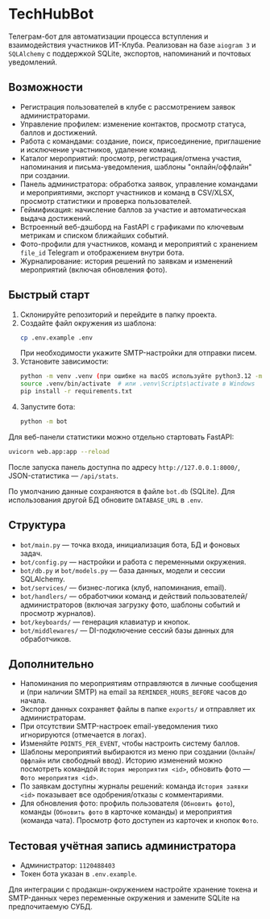 # TechHubBot

Телеграм-бот для автоматизации процесса вступления и взаимодействия участников ИТ-Клуба. Реализован на базе `aiogram 3` и `SQLAlchemy` с поддержкой SQLite, экспортов, напоминаний и почтовых уведомлений.

## Возможности
- Регистрация пользователей в клубе с рассмотрением заявок администраторами.
- Управление профилем: изменение контактов, просмотр статуса, баллов и достижений.
- Работа с командами: создание, поиск, присоединение, приглашение и исключение участников, удаление команд.
- Каталог мероприятий: просмотр, регистрация/отмена участия, напоминания и письма-уведомления, шаблоны "онлайн/оффлайн" при создании.
- Панель администратора: обработка заявок, управление командами и мероприятиями, экспорт участников и команд в CSV/XLSX, просмотр статистики и проверка пользователей.
- Геймификация: начисление баллов за участие и автоматическая выдача достижений.
- Встроенный веб-дэшборд на FastAPI с графиками по ключевым метрикам и списком ближайших событий.
- Фото-профили для участников, команд и мероприятий с хранением `file_id` Telegram и отображением внутри бота.
- Журналирование: история решений по заявкам и изменений мероприятий (включая обновления фото).

## Быстрый старт
1. Склонируйте репозиторий и перейдите в папку проекта.
2. Создайте файл окружения из шаблона:
   ```bash
   cp .env.example .env
   ```
   При необходимости укажите SMTP-настройки для отправки писем.
3. Установите зависимости:
   ```bash
   python -m venv .venv (при ошибке на macOS используйте python3.12 -m venv .venv)
   source .venv/bin/activate  # или .venv\Scripts\activate в Windows
   pip install -r requirements.txt
   ```
4. Запустите бота:
   ```bash
   python -m bot
   ```

Для веб-панели статистики можно отдельно стартовать FastAPI:

```bash
uvicorn web.app:app --reload
```

После запуска панель доступна по адресу `http://127.0.0.1:8000/`, JSON-статистика — `/api/stats`.

По умолчанию данные сохраняются в файле `bot.db` (SQLite). Для использования другой БД обновите `DATABASE_URL` в `.env`.

## Структура
- `bot/main.py` — точка входа, инициализация бота, БД и фоновых задач.
- `bot/config.py` — настройки и работа с переменными окружения.
- `bot/db.py` и `bot/models.py` — база данных, модели и сессии SQLAlchemy.
- `bot/services/` — бизнес-логика (клуб, напоминания, email).
- `bot/handlers/` — обработчики команд и действий пользователей/администраторов (включая загрузку фото, шаблоны событий и просмотр журналов).
- `bot/keyboards/` — генерация клавиатур и кнопок.
- `bot/middlewares/` — DI-подключение сессий базы данных для обработчиков.

## Дополнительно
- Напоминания по мероприятиям отправляются в личные сообщения и (при наличии SMTP) на email за `REMINDER_HOURS_BEFORE` часов до начала.
- Экспорт данных сохраняет файлы в папке `exports/` и отправляет их администраторам.
- При отсутствии SMTP-настроек email-уведомления тихо игнорируются (отмечается в логах).
- Изменяйте `POINTS_PER_EVENT`, чтобы настроить систему баллов.
- Шаблоны мероприятий выбираются из меню при создании (`Онлайн`/`Оффлайн` или свободный ввод). Историю изменений можно посмотреть командой `История мероприятия <id>`, обновить фото — `Фото мероприятия <id>`.
- По заявкам доступны журналы решений: команда `История заявки <id>` показывает все одобрения/отказы с комментариями.
- Для обновления фото: профиль пользователя (`Обновить фото`), команды (`Обновить фото` в карточке команды) и мероприятия (команда чата). Просмотр фото доступен из карточек и кнопок `Фото`.

## Тестовая учётная запись администратора
- Администратор: `1120488403`
- Токен бота указан в `.env.example`.

Для интеграции с продакшн-окружением настройте хранение токена и SMTP-данных через переменные окружения и замените SQLite на предпочитаемую СУБД.
